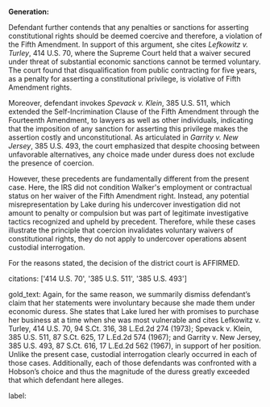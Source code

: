 **Generation:**

Defendant further contends that any penalties or sanctions for asserting constitutional rights should be deemed coercive and therefore, a violation of the Fifth Amendment. In support of this argument, she cites *Lefkowitz v. Turley*, 414 U.S. 70, where the Supreme Court held that a waiver secured under threat of substantial economic sanctions cannot be termed voluntary. The court found that disqualification from public contracting for five years, as a penalty for asserting a constitutional privilege, is violative of Fifth Amendment rights.

Moreover, defendant invokes *Spevack v. Klein*, 385 U.S. 511, which extended the Self-Incrimination Clause of the Fifth Amendment through the Fourteenth Amendment, to lawyers as well as other individuals, indicating that the imposition of any sanction for asserting this privilege makes the assertion costly and unconstitutional. As articulated in *Garrity v. New Jersey*, 385 U.S. 493, the court emphasized that despite choosing between unfavorable alternatives, any choice made under duress does not exclude the presence of coercion.

However, these precedents are fundamentally different from the present case. Here, the IRS did not condition Walker's employment or contractual status on her waiver of the Fifth Amendment right. Instead, any potential misrepresentation by Lake during his undercover investigation did not amount to penalty or compulsion but was part of legitimate investigative tactics recognized and upheld by precedent. Therefore, while these cases illustrate the principle that coercion invalidates voluntary waivers of constitutional rights, they do not apply to undercover operations absent custodial interrogation.

For the reasons stated, the decision of the district court is AFFIRMED.

citations: ['414 U.S. 70', '385 U.S. 511', '385 U.S. 493']

gold_text: Again, for the same reason, we summarily dismiss defendant’s claim that her statements were involuntary because she made them under economic duress. She states that Lake lured her with promises to purchase her business at a time when she was most vulnerable and cites Lefkowitz v. Turley, 414 U.S. 70, 94 S.Ct. 316, 38 L.Ed.2d 274 (1973); Spevack v. Klein, 385 U.S. 511, 87 S.Ct. 625, 17 L.Ed.2d 574 (1967); and Garrity v. New Jersey, 385 U.S. 493, 87 S.Ct. 616, 17 L.Ed.2d 562 (1967), in support of her position. Unlike the present case, custodial interrogation clearly occurred in each of those cases. Additionally, each of those defendants was confronted with a Hobson’s choice and thus the magnitude of the duress greatly exceeded that which defendant here alleges.

label: 